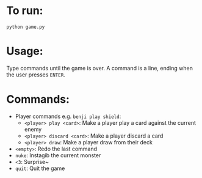 # To run:

`python game.py`

# Usage:

Type commands until the game is over. A command is a line, ending when the user presses `ENTER`.

# Commands:

- Player commands e.g. `benji play shield`:
  - `<player> play <card>`: Make a player play a card against the current enemy
  - `<player> discard <card>`: Make a player discard a card
  - `<player> draw`: Make a player draw from their deck
- `<empty>`: Redo the last command
- `nuke`: Instagib the current monster
- `<3`: Surprise~
- `quit`: Quit the game
